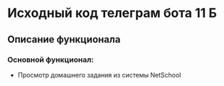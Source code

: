 # Исходный код телеграм бота 11 Б

## Описание функционала

### Основной функционал:
- Просмотр домашнего задания из системы NetSchool